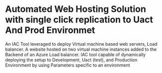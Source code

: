 # Automated Web Hosting Solution with single click replication to Uact And Prod Environmet 
  
An IAC Tool leveraged to deploy Virtual machine based web servers, Load balancer. A website hosted on two virtual machine instances added to the Backend of an Azure Load balancer. IAC tool capable of dynamically deploying the setup to Development, Uact (test), and Production Environment by using Parameters specific to an environment

   

